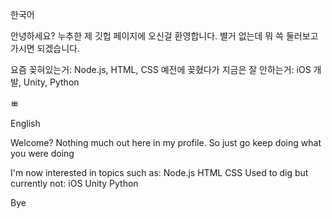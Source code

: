 한국어

안녕하세요? 
누추한 제 깃헙 페이지에 오신걸 환영합니다.
별거 없는데 뭐 쓱 둘러보고 가시면 되겠습니다.

요즘 꽂혀있는거: Node.js, HTML, CSS
예전에 꽂혔다가 지금은 잘 안하는거: iOS 개발, Unity, Python

ㅃ

English

Welcome?
Nothing much out here in my profile.
So just go keep doing what you were doing

I'm now interested in topics such as: Node.js HTML CSS
Used to dig but currently not: iOS Unity Python

Bye

